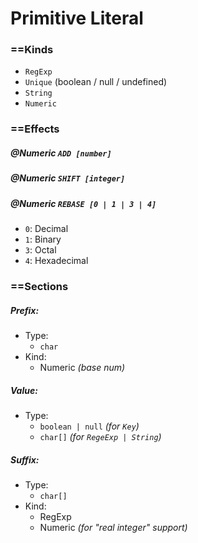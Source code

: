 # Primitive Literal

### ==Kinds
- `RegExp`
- `Unique` (boolean / null / undefined)
- `String`
- `Numeric`


### ==Effects
##### @Numeric `ADD [number]`
##### @Numeric `SHIFT [integer]`
##### @Numeric `REBASE [0 | 1 | 3 | 4]`
- `0`: Decimal
- `1`: Binary
- `3`: Octal
- `4`: Hexadecimal

### ==Sections
##### *Prefix*:
+ Type:
    - `char`
+ Kind:
    - Numeric *(base num)*

##### *Value*:
+ Type:
    - `boolean | null` *(for `Key`)*
    - `char[]` *(for `RegeExp | String`)*

##### *Suffix*:
+ Type:
    - `char[]`
+ Kind:
    - RegExp
    - Numeric *(for "real integer" support)*
